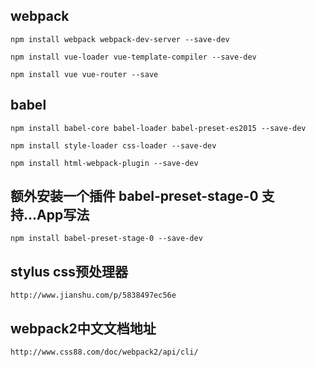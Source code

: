 ## webpack

```
npm install webpack webpack-dev-server --save-dev
```

```
npm install vue-loader vue-template-compiler --save-dev
```

```
npm install vue vue-router --save
```

## babel
```
npm install babel-core babel-loader babel-preset-es2015 --save-dev
```

```
npm install style-loader css-loader --save-dev
```

```
npm install html-webpack-plugin --save-dev
```

## 额外安装一个插件 babel-preset-stage-0 支持...App写法

```
npm install babel-preset-stage-0 --save-dev
```

## stylus css预处理器

```
http://www.jianshu.com/p/5838497ec56e
```

## webpack2中文文档地址

```
http://www.css88.com/doc/webpack2/api/cli/
```








